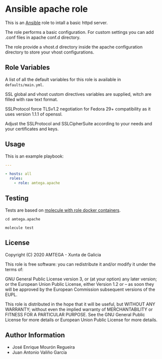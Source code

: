 # Ansible apache role

This is an [Ansible](http://www.ansible.com) role to intall a basic httpd server.

The role performs a basic configuration. For custom settings you can add .conf
files in apache conf.d directory.

The role provide a vhost.d directory inside the apache configuration directory
to store your vhost configurations.

## Role Variables

A list of all the default variables for this role is available in `defaults/main.yml`.

SSL global and vhost custom directives variables are supplied, witch are filled with raw text format.

SSLProtocol force TLSv1.2 negotiation for Fedora 29+ compatibility as it uses version 1.1.1 of openssl.

Adjust the SSLProtocol and SSLCipherSuite according to your needs and your certificates and keys.

## Usage

This is an example playbook:

```yaml
---

- hosts: all
  roles:
    - role: amtega.apache

```

## Testing

Tests are based on [molecule with role docker containers](https://molecule.readthedocs.io/en/latest/installation.html).

```shell
cd amtega.apache

molecule test
```

## License

Copyright (C) 2020 AMTEGA - Xunta de Galicia

This role is free software: you can redistribute it and/or modify it under the terms of:

GNU General Public License version 3, or (at your option) any later version; or the European Union Public License, either Version 1.2 or – as soon they will be approved by the European Commission ­subsequent versions of the EUPL.

This role is distributed in the hope that it will be useful, but WITHOUT ANY WARRANTY; without even the implied warranty of MERCHANTABILITY or FITNESS FOR A PARTICULAR PURPOSE.  See the GNU General Public License for more details or European Union Public License for more details.

## Author Information

- José Enrique Mourón Regueira
- Juan Antonio Valiño García

